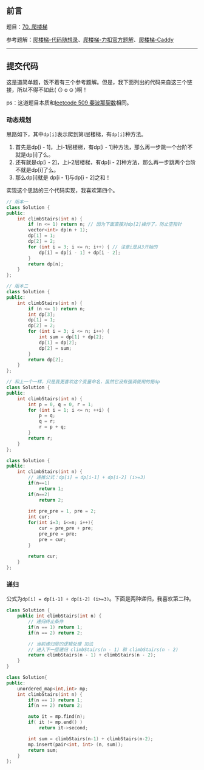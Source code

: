 ## 前言

题目：[70. 爬楼梯](https://leetcode-cn.com/problems/climbing-stairs/)

参考题解：[爬楼梯-代码随想录](https://github.com/youngyangyang04/leetcode-master/blob/master/problems/0070.%E7%88%AC%E6%A5%BC%E6%A2%AF.md)、[爬楼梯-力扣官方题解](https://leetcode-cn.com/problems/climbing-stairs/solution/pa-lou-ti-by-leetcode-solution/)、[爬楼梯-Caddy](https://leetcode-cn.com/problems/climbing-stairs/solution/yuan-lai-hui-pa-lou-ti-de-zheng-que-zi-s-pjez/)

---

## 提交代码

这是道简单题，饭不着有三个参考题解。但是，我下面列出的代码来自这三个链接，所以不得不如此( ⊙ o ⊙ )啊！

ps：这道题目本质和[leetcode 509 斐波那契数](https://blog.csdn.net/sinat_38816924/article/details/120790636)相同。

### 动态规划

思路如下，其中`dp[i]`表示爬到第i层楼梯，有`dp[i]`种方法。
1. 首先是dp[i - 1]，上i-1层楼梯，有dp[i - 1]种方法，那么再一步跳一个台阶不就是dp[i]了么。
2. 还有就是dp[i - 2]，上i-2层楼梯，有dp[i - 2]种方法，那么再一步跳两个台阶不就是dp[i]了么。
3. 那么dp[i]就是 dp[i - 1]与dp[i - 2]之和！

实现这个思路的三个代码实现，我喜欢第四个。

```c++
// 版本一
class Solution {
public:
    int climbStairs(int n) {
        if (n <= 1) return n; // 因为下面直接对dp[2]操作了，防止空指针
        vector<int> dp(n + 1);
        dp[1] = 1;
        dp[2] = 2;
        for (int i = 3; i <= n; i++) { // 注意i是从3开始的
            dp[i] = dp[i - 1] + dp[i - 2];
        }
        return dp[n];
    }
};
```

```c++
// 版本二
class Solution {
public:
    int climbStairs(int n) {
        if (n <= 1) return n;
        int dp[3];
        dp[1] = 1;
        dp[2] = 2;
        for (int i = 3; i <= n; i++) {
            int sum = dp[1] + dp[2];
            dp[1] = dp[2];
            dp[2] = sum;
        }
        return dp[2];
    }
};
```

```c++
// 和上一个一样，只是我更喜欢这个变量命名，虽然它没有强调使用的是dp
class Solution {
public:
    int climbStairs(int n) {
        int p = 0, q = 0, r = 1;
        for (int i = 1; i <= n; ++i) {
            p = q; 
            q = r; 
            r = p + q;
        }
        return r;
    }
};
```

```c++
class Solution {
public:
    int climbStairs(int n) {
        // 递推公式：dp[i] = dp[i-1] + dp[i-2] (i>=3)
        if(n==1)
            return 1;
        if(n==2)
            return 2;
        
        int pre_pre = 1, pre = 2;
        int cur;
        for(int i=3; i<=n; i++){
            cur = pre_pre + pre;
            pre_pre = pre;
            pre = cur;
        }
        
        return cur;
    }
};
```

### 递归

公式为`dp[i] = dp[i-1] + dp[i-2] (i>=3)`。下面是两种递归，我喜欢第二种。

```c++
class Solution { 
    public int climbStairs(int n) {
        // 递归终止条件
        if(n == 1) return 1;
        if(n == 2) return 2;

        // 当前递归层的逻辑处理 加法
        // 进入下一层递归 climbStairs(n - 1) 和 climbStairs(n - 2)
        return climbStairs(n - 1) + climbStairs(n - 2);
    }
}
```

```c++
class Solution{
public:
    unordered_map<int,int> mp;
    int climbStairs(int n) {
        if(n == 1) return 1;
        if(n == 2) return 2;

        auto it = mp.find(n);
        if( it != mp.end() )
            return it->second;

        int sum = climbStairs(n-1) + climbStairs(n-2);
        mp.insert(pair<int, int> (n, sum));
        return sum;
    }
};
```